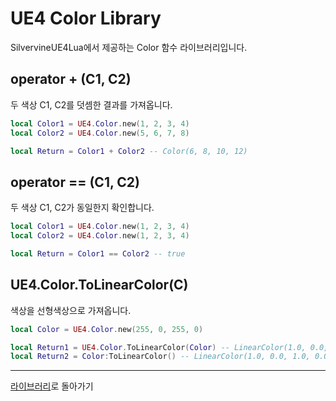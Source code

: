# UE4 Color Library

SilvervineUE4Lua에서 제공하는 Color 함수 라이브러리입니다.

## operator + (C1, C2)

두 색상 C1, C2를 덧셈한 결과를 가져옵니다.

```lua
local Color1 = UE4.Color.new(1, 2, 3, 4)
local Color2 = UE4.Color.new(5, 6, 7, 8)

local Return = Color1 + Color2 -- Color(6, 8, 10, 12)
```

## operator == (C1, C2)

두 색상 C1, C2가 동일한지 확인합니다.

```lua
local Color1 = UE4.Color.new(1, 2, 3, 4)
local Color2 = UE4.Color.new(1, 2, 3, 4)

local Return = Color1 == Color2 -- true
```

## UE4.Color.ToLinearColor(C)

색상을 선형색상으로 가져옵니다.

```lua
local Color = UE4.Color.new(255, 0, 255, 0)

local Return1 = UE4.Color.ToLinearColor(Color) -- LinearColor(1.0, 0.0, 1.0, 0.0)
local Return2 = Color:ToLinearColor() -- LinearColor(1.0, 0.0, 1.0, 0.0)
```

------------------------------------
[라이브러리](Library_ko.md)로 돌아가기